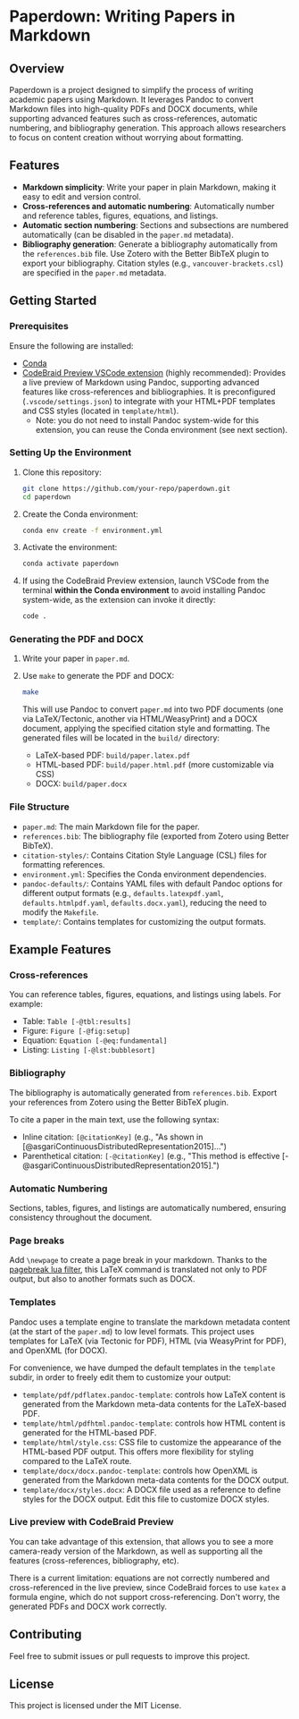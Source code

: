 # Paperdown: Writing Papers in Markdown

## Overview

Paperdown is a project designed to simplify the process of writing academic papers using Markdown. It leverages Pandoc to convert Markdown files into high-quality PDFs and DOCX documents, while supporting advanced features such as cross-references, automatic numbering, and bibliography generation. This approach allows researchers to focus on content creation without worrying about formatting.

## Features

- **Markdown simplicity**: Write your paper in plain Markdown, making it easy to edit and version control.
- **Cross-references and automatic numbering**: Automatically number and reference tables, figures, equations, and listings.
- **Automatic section numbering**: Sections and subsections are numbered automatically (can be disabled in the `paper.md` metadata).
- **Bibliography generation**: Generate a bibliography automatically from the `references.bib` file. Use Zotero with the Better BibTeX plugin to export your bibliography. Citation styles (e.g., `vancouver-brackets.csl`) are specified in the `paper.md` metadata.

## Getting Started

### Prerequisites

Ensure the following are installed:
- [Conda](https://docs.conda.io/en/latest/)
- [CodeBraid Preview VSCode extension](https://marketplace.visualstudio.com/items?itemName=gpoore.codebraid-preview) (highly recommended): Provides a live preview of Markdown using Pandoc, supporting advanced features like cross-references and bibliographies. It is preconfigured (`.vscode/settings.json`) to integrate with your HTML+PDF templates and CSS styles (located in `template/html`).
   - Note: you do not need to install Pandoc system-wide for this extension, you can reuse the Conda environment (see next section).

### Setting Up the Environment

1. Clone this repository:
   ```bash
   git clone https://github.com/your-repo/paperdown.git
   cd paperdown
   ```

2. Create the Conda environment:
   ```bash
   conda env create -f environment.yml
   ```

3. Activate the environment:
   ```bash
   conda activate paperdown
   ```

4. If using the CodeBraid Preview extension, launch VSCode from the terminal **within the Conda environment** to avoid installing Pandoc system-wide, as the extension can invoke it directly:
   ```bash
   code .
   ```

### Generating the PDF and DOCX

1. Write your paper in `paper.md`.

2. Use `make` to generate the PDF and DOCX:
   ```bash
   make
   ```

   This will use Pandoc to convert `paper.md` into two PDF documents (one via LaTeX/Tectonic, another via HTML/WeasyPrint) and a DOCX document, applying the specified citation style and formatting. The generated files will be located in the `build/` directory:
   - LaTeX-based PDF: `build/paper.latex.pdf`
   - HTML-based PDF: `build/paper.html.pdf` (more customizable via CSS)
   - DOCX: `build/paper.docx`

### File Structure

- `paper.md`: The main Markdown file for the paper.
- `references.bib`: The bibliography file (exported from Zotero using Better BibTeX).
- `citation-styles/`: Contains Citation Style Language (CSL) files for formatting references.
- `environment.yml`: Specifies the Conda environment dependencies.
- `pandoc-defaults/`: Contains YAML files with default Pandoc options for different output formats (e.g., `defaults.latexpdf.yaml`, `defaults.htmlpdf.yaml`, `defaults.docx.yaml`), reducing the need to modify the `Makefile`.
- `template/`: Contains templates for customizing the output formats.

## Example Features

### Cross-references
You can reference tables, figures, equations, and listings using labels. For example:
- Table: `Table [-@tbl:results]`
- Figure: `Figure [-@fig:setup]`
- Equation: `Equation [-@eq:fundamental]`
- Listing: `Listing [-@lst:bubblesort]`

### Bibliography
The bibliography is automatically generated from `references.bib`. Export your references from Zotero using the Better BibTeX plugin.

To cite a paper in the main text, use the following syntax:
- Inline citation: `[@citationKey]` (e.g., "As shown in [@asgariContinuousDistributedRepresentation2015]...")
- Parenthetical citation: `[-@citationKey]` (e.g., "This method is effective [-@asgariContinuousDistributedRepresentation2015].")

### Automatic Numbering
Sections, tables, figures, and listings are automatically numbered, ensuring consistency throughout the document.

### Page breaks
Add `\newpage` to create a page break in your markdown. Thanks to the [pagebreak lua filter](https://github.com/pandoc-ext/pagebreak), this LaTeX command is translated not only to PDF output, but also to another formats such as DOCX.

### Templates
Pandoc uses a template engine to translate the markdown metadata content (at the start of the `paper.md`) to low level formats. This project uses templates for LaTeX (via Tectonic for PDF), HTML (via WeasyPrint for PDF), and OpenXML (for DOCX).

For convenience, we have dumped the default templates in the `template` subdir, in order to freely edit them to customize your output:

- `template/pdf/pdflatex.pandoc-template`: controls how LaTeX content is generated from the Markdown meta-data contents for the LaTeX-based PDF.
- `template/html/pdfhtml.pandoc-template`: controls how HTML content is generated for the HTML-based PDF.
- `template/html/style.css`: CSS file to customize the appearance of the HTML-based PDF output. This offers more flexibility for styling compared to the LaTeX route.
- `template/docx/docx.pandoc-template`: controls how OpenXML is generated from the Markdown meta-data contents for the DOCX output.
- `template/docx/styles.docx`: A DOCX file used as a reference to define styles for the DOCX output. Edit this file to customize DOCX styles.

### Live preview with CodeBraid Preview
You can take advantage of this extension, that allows you to see a more camera-ready version of the Markdown, as well as supporting all the features (cross-references, bibliography, etc).

There is a current limitation: equations are not correctly numbered and cross-referenced in the live preview, since CodeBraid forces to use `katex` a formula engine, which do not support cross-referencing. Don't worry, the generated PDFs and DOCX work correctly.

## Contributing

Feel free to submit issues or pull requests to improve this project.

## License

This project is licensed under the MIT License.
